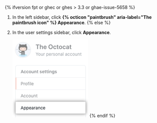 {% ifversion fpt or ghec or ghes > 3.3 or ghae-issue-5658 %}
1. In the left sidebar, click **{% octicon "paintbrush" aria-label="The paintbrush icon" %} Appearance**.
{% else %}
1. In the user settings sidebar, click **Appearance**.

   !["Appearance" tab in user settings sidebar](/assets/images/help/settings/appearance-tab.png)
{% endif %}